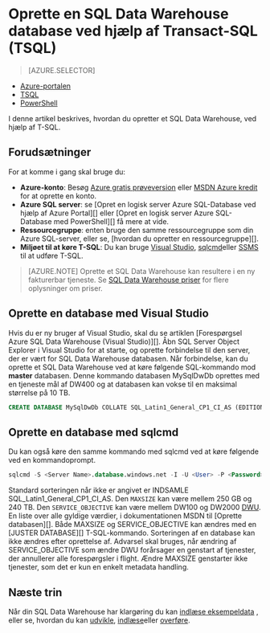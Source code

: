 <properties
   pageTitle="Oprette et SQL datawarehouse med TSQL | Microsoft Azure"
   description="Lær, hvordan du opretter en Azure SQL Data Warehouse med TSQL"
   services="sql-data-warehouse"
   documentationCenter="NA"
   authors="lodipalm"
   manager="barbkess"
   editor=""
   tags="azure-sql-data-warehouse"/>

<tags
   ms.service="sql-data-warehouse"
   ms.devlang="NA"
   ms.topic="get-started-article"
   ms.tgt_pltfrm="NA"
   ms.workload="data-services"
   ms.date="08/24/2016"
   ms.author="lodipalm;barbkess;sonyama"/>

# <a name="create-a-sql-data-warehouse-database-by-using-transact-sql-tsql"></a>Oprette en SQL Data Warehouse database ved hjælp af Transact-SQL (TSQL)

> [AZURE.SELECTOR]
- [Azure-portalen](sql-data-warehouse-get-started-provision.md)
- [TSQL](sql-data-warehouse-get-started-create-database-tsql.md)
- [PowerShell](sql-data-warehouse-get-started-provision-powershell.md)

I denne artikel beskrives, hvordan du opretter et SQL Data Warehouse, ved hjælp af T-SQL.

## <a name="prerequisites"></a>Forudsætninger

For at komme i gang skal bruge du: 

- **Azure-konto**: Besøg [Azure gratis prøveversion][] eller [MSDN Azure kredit][] for at oprette en konto.
- **Azure SQL server**: se [Opret en logisk server Azure SQL-Database ved hjælp af Azure Portal][] eller [Opret en logisk server Azure SQL-Database med PowerShell][] få mere at vide.
- **Ressourcegruppe**: enten bruge den samme ressourcegruppe som din Azure SQL-server, eller se, [hvordan du opretter en ressourcegruppe][].
- **Miljøet til at køre T-SQL**: Du kan bruge [Visual Studio][Installing Visual Studio and SSDT], [sqlcmd][]eller [SSMS][] til at udføre T-SQL.

> [AZURE.NOTE] Oprette et SQL Data Warehouse kan resultere i en ny fakturerbar tjeneste.  Se [SQL Data Warehouse priser][] for flere oplysninger om priser.

## <a name="create-a-database-with-visual-studio"></a>Oprette en database med Visual Studio

Hvis du er ny bruger af Visual Studio, skal du se artiklen [Forespørgsel Azure SQL Data Warehouse (Visual Studio)][].  Åbn SQL Server Object Explorer i Visual Studio for at starte, og oprette forbindelse til den server, der er vært for SQL Data Warehouse databasen.  Når forbindelse, kan du oprette et SQL Data Warehouse ved at køre følgende SQL-kommando mod **master** databasen.  Denne kommando databasen MySqlDwDb oprettes med en tjeneste mål af DW400 og at databasen kan vokse til en maksimal størrelse på 10 TB.

```sql
CREATE DATABASE MySqlDwDb COLLATE SQL_Latin1_General_CP1_CI_AS (EDITION='datawarehouse', SERVICE_OBJECTIVE = 'DW400', MAXSIZE= 10240 GB);
```

## <a name="create-a-database-with-sqlcmd"></a>Oprette en database med sqlcmd

Du kan også køre den samme kommando med sqlcmd ved at køre følgende ved en kommandoprompt.

```sql
sqlcmd -S <Server Name>.database.windows.net -I -U <User> -P <Password> -Q "CREATE DATABASE MySqlDwDb COLLATE SQL_Latin1_General_CP1_CI_AS (EDITION='datawarehouse', SERVICE_OBJECTIVE = 'DW400', MAXSIZE= 10240 GB)"
```

Standard sorteringen når ikke er angivet er INDSAMLE SQL_Latin1_General_CP1_CI_AS.  Den `MAXSIZE` kan være mellem 250 GB og 240 TB.  Den `SERVICE_OBJECTIVE` kan være mellem DW100 og DW2000 [DWU][].  En liste over alle gyldige værdier, i dokumentationen MSDN til [Oprette databasen][].  Både MAXSIZE og SERVICE_OBJECTIVE kan ændres med en [JUSTER DATABASE][] T-SQL-kommando.  Sorteringen af en database kan ikke ændres efter oprettelse af.   Advarsel skal bruges, når ændring af SERVICE_OBJECTIVE som ændre DWU forårsager en genstart af tjenester, der annullerer alle forespørgsler i flight.  Ændre MAXSIZE genstarter ikke tjenester, som det er kun en enkelt metadata handling.

## <a name="next-steps"></a>Næste trin

Når din SQL Data Warehouse har klargøring du kan [indlæse eksempeldata][] , eller se, hvordan du kan [udvikle][], [indlæse][]eller [overføre][].

<!--Article references-->
[DWU]: ./sql-data-warehouse-overview-what-is.md#data-warehouse-units
[how to create a SQL Data Warehouse from the Azure portal]: sql-data-warehouse-get-started-provision.md
[Forespørgsel Azure SQL datawarehouse (Visual Studio)]: sql-data-warehouse-query-visual-studio.md
[overføre]: sql-data-warehouse-overview-migrate.md
[udvikle]: sql-data-warehouse-overview-develop.md
[indlæse]: sql-data-warehouse-overview-load.md
[indlæse eksempeldata]: sql-data-warehouse-load-sample-databases.md
[Oprette en logisk server Azure SQL-Database ved hjælp af Azure-Portal]: ../sql-database/sql-database-get-started.md#create-an-azure-sql-database-logical-server
[Oprette en logisk server Azure SQL-Database med PowerShell]: ../sql-database/sql-database-get-started-powershell.md#database-setup-create-a-resource-group-server-and-firewall-rule
[Sådan oprettes en ressourcegruppe]: ../resource-group-template-deploy-portal.md#create-resource-group
[Installing Visual Studio and SSDT]: sql-data-warehouse-install-visual-studio.md
[sqlcmd]: sql-data-warehouse-get-started-connect-sqlcmd.md

<!--MSDN references--> 
[OPRETTE DATABASE]: https://msdn.microsoft.com/library/mt204021.aspx
[ÆNDRE DATABASEN]: https://msdn.microsoft.com/library/mt204042.aspx
[SSMS]: https://msdn.microsoft.com/library/mt238290.aspx

<!--Other Web references-->
[SQL Data Warehouse priser]: https://azure.microsoft.com/pricing/details/sql-data-warehouse/
[Azure gratis prøveversion]: https://azure.microsoft.com/pricing/free-trial/?WT.mc_id=A261C142F
[MSDN Azure kredit]: https://azure.microsoft.com/pricing/member-offers/msdn-benefits-details/?WT.mc_id=A261C142F
